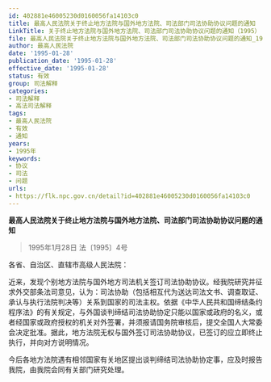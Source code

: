 ```yaml
---
id: 402881e46005230d0160056fa14103c0
title: 最高人民法院关于终止地方法院与国外地方法院、司法部门司法协助协议问题的通知
LinkTitle: 关于终止地方法院与国外地方法院、司法部门司法协助协议问题的通知（1995）
file: 最高人民法院关于终止地方法院与国外地方法院、司法部门司法协助协议问题的通知_19950128_402881e46005230d0160056fa14103c0.docx
author: 最高人民法院
date: '1995-01-28'
publication_date: '1995-01-28'
effective_date: '1995-01-28'
status: 有效
group: 司法解释
categories:
- 司法解释
- 高法司法解释
tags:
- 最高人民法院
- 有效
- 通知
years:
- 1995年
keywords:
- 协议
- 司法
- 问题
urls:
- https://flk.npc.gov.cn/detail?id=402881e46005230d0160056fa14103c0
---
```


**最高人民法院关于终止地方法院与国外地方法院、司法部门司法协助协议问题的通知**

> 1995年1月28日 法〔1995〕4号

各省、自治区、直辖市高级人民法院：

近来，发现个别地方法院与国外地方司法机关签订司法协助协议。经我院研究并征求外交部条法司意见，认为：司法协助（包括相互代为送达司法文书、调查取证、承认与执行法院判决等）关系到国家的司法主权。依据《中华人民共和国缔结条约程序法》的有关规定，与外国谈判缔结司法协助协定只能以国家或政府的名义，或者经国家或政府授权的机关对外签署，并须报请国务院审核后，提交全国人大常委会决定批准。据此，地方法院无权与国外签订司法协助协议，已签订的应立即终止执行，并向对方说明情况。

今后各地方法院遇有相邻国家有关地区提出谈判缔结司法协助协定事，应及时报告我院，由我院会同有关部门研究处理。
